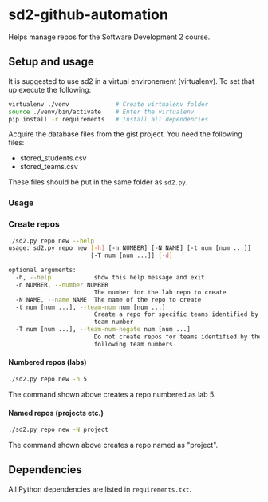 # sd2-github-automation

Helps manage repos for the Software Development 2 course.

## Setup and usage

It is suggested to use sd2 in a virtual environement (virtualenv). To set that up execute the following:

```bash
virtualenv ./venv             # Create virtualenv folder
source ./venv/bin/activate    # Enter the virtualenv
pip install -r requirements   # Install all dependencies
```

Acquire the database files from the gist project. You need the following files:

- stored_students.csv
- stored_teams.csv

These files should be put in the same folder as ```sd2.py```.

### Usage

### Create repos

```bash
./sd2.py repo new --help
usage: sd2.py repo new [-h] [-n NUMBER] [-N NAME] [-t num [num ...]]
                       [-T num [num ...]] [-d]

optional arguments:
  -h, --help            show this help message and exit
  -n NUMBER, --number NUMBER
                        The number for the lab repo to create
  -N NAME, --name NAME  The name of the repo to create
  -t num [num ...], --team-num num [num ...]
                        Create a repo for specific teams identified by the
                        team number
  -T num [num ...], --team-num-negate num [num ...]
                        Do not create repos for teams identified by the
                        following team numbers
```

#### Numbered repos (labs)

```bash
./sd2.py repo new -n 5
```

The command shown above creates a repo numbered as lab 5.

#### Named repos (projects etc.)

```bash
./sd2.py repo new -N project
```

The command shown above creates a repo named as "project".

## Dependencies

All Python dependencies are listed in ```requirements.txt```.
